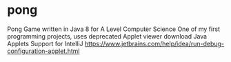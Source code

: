 # pong
Pong Game written in Java 8 for A Level Computer Science
One of my first programming projects, uses deprecated Applet viewer download Java Applets Support for IntelliJ https://www.jetbrains.com/help/idea/run-debug-configuration-applet.html

